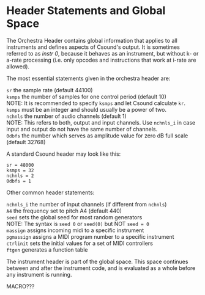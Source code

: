 # Header Statements and Global Space

The Orchestra Header contains global information that applies to all instruments and defines aspects of Csound's output. It is sometimes referred to as *instr 0*, because it behaves as an instrument, but without k- or a-rate processing (i.e. only opcodes and instructions that work at i-rate are allowed).

The most essential statements given in the orchestra header are:

`sr` the sample rate (default 44100)  
`ksmps` the number of samples for one control period (default 10)  
NOTE: It is recommended to specify `ksmps` and let Csound calculate `kr`. `ksmps` must be an integer and should usually be a power of two.  
`nchnls` the number of audio channels (default 1)  
NOTE: This refers to both, output and input channels. Use `nchnls_i` in case input and output do not have the same number of channels.  
`0dbfs` the number which serves as amplitude value for zero dB full scale (default 32768)

A standard Csound header may look like this:

```
sr = 48000
ksmps = 32
nchnls = 2
0dbfs = 1
```

Other common header statements:

`nchnls_i` the number of input channels (if different from `nchnls`)  
`A4` the frequency set to pitch A4 (default 440)  
`seed` sets the global seed for most random generators  
NOTE: The syntax is `seed 0` or `seed(0)` but NOT `seed = 0`  
`massign` assigns incoming midi to a specific instrument  
`pgmassign` assigns a MIDI program number to a specific instrument  
`ctrlinit` sets the initial values for a set of MIDI controllers  
`ftgen` generates a function table

The instrument header is part of the global space. This space continues between and after the instrument code, and is evaluated as a whole before any instrument is running. 

MACRO???
